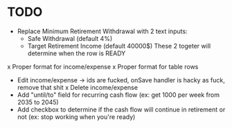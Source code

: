 # TODO

- Replace Minimum Retirement Withdrawal with 2 text inputs:
    - Safe Withdrawal (default 4%)
    - Target Retirement Income (default 40000$)
    These 2 togeter will determine when the row is READY

x Proper format for income/expense
x Proper format for table rows
- Edit income/expense -> ids are fucked, onSave handler is hacky as fuck, remove that shit
x Delete income/expense
- Add "until/to" field for recurring cash flow (ex: get 1000 per week from 2035 to 2045)
- Add checkbox to determine if the cash flow will continue in retirement or not (ex: stop working when you're ready)